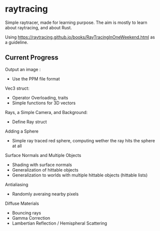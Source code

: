 # raytracing
Simple raytracer, made for learning purpose. The aim is mostly to learn about raytracing, and about Rust.

Using https://raytracing.github.io/books/RayTracingInOneWeekend.html as a guideline.

## Current Progress

Output an image :
- Use the PPM file format

Vec3 struct:
- Operator Overloading, traits
- Simple functions for 3D vectors

Rays, a Simple Camera, and Background:
- Define Ray struct

Adding a Sphere
- Simple ray traced red sphere, computing wether the ray hits the sphere at all

Surface Normals and Multiple Objects
- Shading with surface normals
- Generalization of hittable objects
- Generalization to worlds with multiple hittable objects (hittable lists)

Antialiasing
- Randomly averaing nearby pixels

Diffuse Materials
- Bouncing rays
- Gamma Correction
- Lambertian Reflection / Hemispheral Scattering
